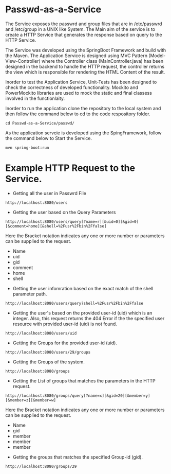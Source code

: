 # Passwd-as-a-Service

The Service exposes the passwrd and group files that are in /etc/passwrd and /etc/group in a UNIX like System. The Main aim of the service is to create a HTTP Service that generates the response based on query to the HTTP Service.


The Service was developed using the SpringBoot Framework and build with the Maven. The Application Service is designed using MVC Pattern (Model-View-Controller) where the Controller class (MainController.java) has been designed in the backend to handle the HTTP request, the controller returns the view which is responsible for rendering the HTML Content of the result.

Inorder to test the Application Service, Unit-Tests has been designed to check the correctness of developed functionality. Mockito and PowerMockito libraries are used to mock the static and final classess involved in the functionlaity.


Inorder to run the application clone the repository to the local system and then follow the command below to cd to the code respository folder.

```
cd Passwd-as-a-Service/passwd/

```
As the application servcie is developed using the SpingFramework, follow the command below to Start the Service.

```
mvn spring-boot:run

```

# Example HTTP Request to the Service.

* Getting all the user in Passwrd File

```
http://localhost:8080/users

```

* Getting the user based on the Query Parameters
 ```
 http://localhost:8080/users/query[?name=r][&uid=0][&gid=0][&comment=home][&shell=%2Fusr%2Fbin%2Ffalse]
 ```
 
 Here the Bracket notation indicates any one or more number or parameters can be supplied to the request.
   - Name
   - uid
   - gid
   - comment
   - home
   - shell
   

* Getting the user infomration based on the exact match of the shell parameter path.
```
http://localhost:8080/users/query?shell=%2Fusr%2Fbin%2Ffalse

```


* Getting the user's based on the provided user-id (uid) which is an integer. Also, this request returns the 404 Error if the  the specified user resource with provided user-id (uid) is not found.

```
http://localhost:8080/users/uid

```

* Getting the Groups for the provided user-id (uid).

```
http://localhost:8080/users/29/groups

```

* Getting the Groups of the system.

```
http://localhost:8080/groups

```

* Getting the List of groups that matches the parameters in the HTTP request.

```
http://localhost:8080/groups/query[?name=x][&gid=20][&member=y][&member=z][&member=w]

```

Here the Bracket notation indicates any one or more number or parameters can be supplied to the request.
   - Name
   - gid
   - member
   - member
   - member
   
* Getting the groups that matches the specified Group-id (gid).

```
http://localhost:8080/groups/29

```
